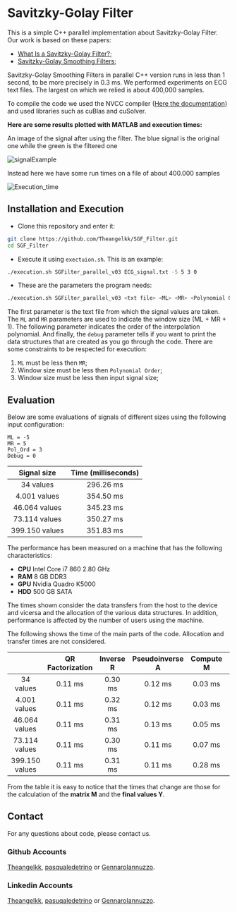 # Savitzky-Golay Filter

This is a simple C++ parallel implementation about Savitzky-Golay Filter. Our work is based on these papers:

* [What Is a Savitzky-Golay Filter?](https://c.mql5.com/forextsd/forum/147/sgfilter.pdf);
* [Savitzky-Golay Smoothing Filters](https://aip.scitation.org/doi/pdf/10.1063/1.4822961);

Savitzky-Golay Smoothing Filters in parallel C++ version runs in less than 1 second, to be more precisely in 0.3 ms.
We performed experiments on ECG text files. The largest on which we relied is about 400,000 samples.

To compile the code we used the NVCC compiler ([Here the documentation](https://docs.nvidia.com/cuda/cuda-compiler-driver-nvcc/index.html)) and used libraries such as cuBlas and cuSolver.

**Here are some results plotted with MATLAB and execution times:**

An image of the signal after using the filter. The blue signal is the original one while the green is the filtered one

![signalExample](https://user-images.githubusercontent.com/47244184/148555280-f096ae4e-8c88-4633-9dea-5d84f5ab2440.jpg)

Instead here we have some run times on a file of about 400.000 samples

![Execution_time](https://user-images.githubusercontent.com/47244184/148555298-f0c1f321-224a-480e-ba8c-7f8a3ba7f927.jpg)

## Installation and Execution
* Clone this repository and enter it:

```bash
git clone https://github.com/Theangelkk/SGF_Filter.git
cd SGF_Filter
```
* Execute it using `exectuion.sh`. This is an example:

```bash
./execution.sh SGFilter_parallel_v03 ECG_signal.txt -5 5 3 0
```

* These are the parameters the program needs:

```bash
./execution.sh SGFilter_parallel_v03 <txt file> <ML> <MR> <Polynomial Order> <Debug>
```
The first parameter is the text file from which the signal values are taken. The `ML` and `MR` parameters are used to indicate the window size (ML + MR + 1). The following parameter indicates the order of the interpolation polynomial. And finally, the `debug` parameter tells if you want to print the data structures that are created as you go through the code.
There are some constraints to be respected for execution:

1. `ML` must be less then `MR`;
2. Window size must be less then `Polynomial Order`;
3. Window size must be less then input signal size;

## Evaluation

Below are some evaluations of signals of different sizes using the following input configuration:
```
ML = -5
MR = 5
Pol_Ord = 3
Debug = 0
```

| Signal size | Time (milliseconds) |
| :---: | :---: | 
| 34 values | 296.26 ms |
| 4.001 values | 354.50 ms |
| 46.064 values | 345.23 ms |
| 73.114 values | 350.27 ms |
| 399.150 values | 351.83 ms |

The performance has been measured on a machine that has the following characteristics:

* **CPU** Intel Core i7 860 2.80 GHz
* **RAM** 8 GB DDR3
* **GPU** Nvidia Quadro K5000
* **HDD** 500 GB SATA

The times shown consider the data transfers from the host to the device and vicersa and the allocation of the various data structures. In addition, performance is affected by the number of users using the machine.

The following shows the time of the main parts of the code. Allocation and transfer times are not considered.

|  | QR Factorization | Inverse R | Pseudoinverse A | Compute M | Compute Y | Total |
| :---: | :---: | :---: | :---: | :---: | :---: | :---: | 
| 34 values | 0.11 ms | 0.30 ms | 0.12 ms | 0.03 ms | 0.11 ms | 0.68 ms |
| 4.001 values | 0.11 ms | 0.32 ms | 0.12 ms | 0.03 ms | 0.12 ms | 0.69 ms |
| 46.064 values | 0.11 ms | 0.31 ms | 0.13 ms | 0.05 ms | 0.20 ms | 0.78 ms |
| 73.114 values | 0.11 ms | 0.30 ms | 0.11 ms | 0.07 ms | 0.26 ms | 0.84 ms |
| 399.150 values | 0.11 ms | 0.31 ms | 0.11 ms | 0.28 ms | 0.92 ms | 1.73 ms |

From the table it is easy to notice that the times that change are those for the calculation of the **matrix M** and the **final values Y**.

## Contact
For any questions about code, please contact us.

### Github Accounts
[Theangelkk](https://github.com/Theangelkk), [pasqualedetrino](https://github.com/pasqualedetrino) or [GennaroIannuzzo](https://github.com/GennaroIannuzzo).

### Linkedin Accounts
[Theangelkk](https://www.linkedin.com/in/angelo-casolaro/), [pasuqaledetrino](https://www.linkedin.com/in/pasquale-de-trino-65467216b/) or [GennaroIannuzzo](https://www.linkedin.com/in/gennaro-iannuzzo-93ab1a217/).
